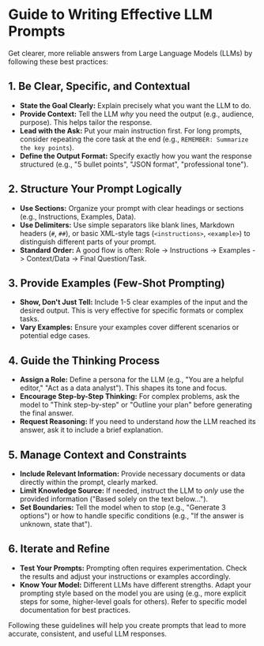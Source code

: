 # Guide to Writing Effective LLM Prompts

Get clearer, more reliable answers from Large Language Models (LLMs) by following these best practices:

## 1. Be Clear, Specific, and Contextual

*   **State the Goal Clearly:** Explain precisely what you want the LLM to do.
*   **Provide Context:** Tell the LLM *why* you need the output (e.g., audience, purpose). This helps tailor the response.
*   **Lead with the Ask:** Put your main instruction first. For long prompts, consider repeating the core task at the end (e.g., `REMEMBER: Summarize the key points`).
*   **Define the Output Format:** Specify exactly how you want the response structured (e.g., "5 bullet points", "JSON format", "professional tone").

## 2. Structure Your Prompt Logically

*   **Use Sections:** Organize your prompt with clear headings or sections (e.g., Instructions, Examples, Data).
*   **Use Delimiters:** Use simple separators like blank lines, Markdown headers (`#`, `##`), or basic XML-style tags (`<instructions>`, `<example>`) to distinguish different parts of your prompt.
*   **Standard Order:** A good flow is often: Role -> Instructions -> Examples -> Context/Data -> Final Question/Task.

## 3. Provide Examples (Few-Shot Prompting)

*   **Show, Don't Just Tell:** Include 1-5 clear examples of the input and the desired output. This is very effective for specific formats or complex tasks.
*   **Vary Examples:** Ensure your examples cover different scenarios or potential edge cases.

## 4. Guide the Thinking Process

*   **Assign a Role:** Define a persona for the LLM (e.g., "You are a helpful editor," "Act as a data analyst"). This shapes its tone and focus.
*   **Encourage Step-by-Step Thinking:** For complex problems, ask the model to "Think step-by-step" or "Outline your plan" before generating the final answer.
*   **Request Reasoning:** If you need to understand *how* the LLM reached its answer, ask it to include a brief explanation.

## 5. Manage Context and Constraints

*   **Include Relevant Information:** Provide necessary documents or data directly within the prompt, clearly marked.
*   **Limit Knowledge Source:** If needed, instruct the LLM to *only* use the provided information ("Based solely on the text below...").
*   **Set Boundaries:** Tell the model when to stop (e.g., "Generate 3 options") or how to handle specific conditions (e.g., "If the answer is unknown, state that").

## 6. Iterate and Refine

*   **Test Your Prompts:** Prompting often requires experimentation. Check the results and adjust your instructions or examples accordingly.
*   **Know Your Model:** Different LLMs have different strengths. Adapt your prompting style based on the model you are using (e.g., more explicit steps for some, higher-level goals for others). Refer to specific model documentation for best practices.

Following these guidelines will help you create prompts that lead to more accurate, consistent, and useful LLM responses.